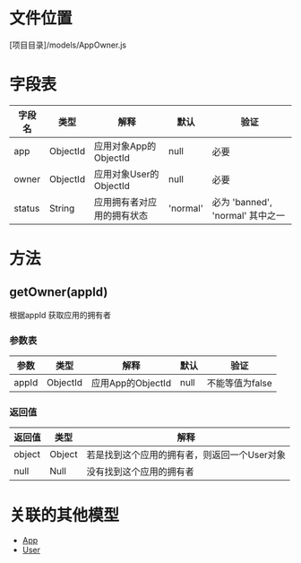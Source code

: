 <!-- TITLE: AppOwner模型 -->
<!-- SUBTITLE: 应用拥有者模型 -->

# 文件位置
[项目目录]/models/AppOwner.js

# 字段表

| 字段名           | 类型   | 解释                                               | 默认             | 验证       |
|------------------|--------|----------------------------------------------------|------------------|------------|
| app    | ObjectId | 应用对象App的ObjectId                               | null               | 必要       |
| owner    | ObjectId | 应用对象User的ObjectId               | null               |  必要       |
| status    | String |  应用拥有者对应用的拥有状态                    | 'normal'            | 必为 'banned', 'normal' 其中之一     |


# 方法

## getOwner(appId)
根据appId 获取应用的拥有者
### 参数表
| 参数           | 类型   | 解释                                               | 默认             | 验证       |
|------------------|--------|----------------------------------------------------|------------------|------------|
| appId    | ObjectId | 应用App的ObjectId                               | null               | 不能等值为false     |

### 返回值

| 返回值           | 类型   | 解释                                               | 
|------------------|--------|----------------------------------------------------|
|       object    | Object   | 若是找到这个应用的拥有者，则返回一个User对象                                               | 
|       null     | Null   | 没有找到这个应用的拥有者                                               | 




# 关联的其他模型

* [App](/app模型)
* [User](/user模型)
